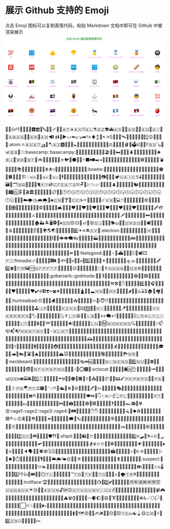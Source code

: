 # 展示 Github 支持的 Emoji
点击 Emoji 图标可以复制表情代码，粘贴 Markdown 文档中即可在 Github 中被渲染展示
![](./assets/github-emoji.png)

:100::1234::+1::-1::1st_place_medal::2nd_place_medal::3rd_place_medal::8ball::a::ab::abacus::abc::abcd::accept::adhesive_bandage::adult::aerial_tramway::afghanistan::airplane::aland_islands::alarm_clock::albania::alembic::algeria::alien::ambulance::american_samoa::amphora::anchor::andorra::angel::anger::angola::angry::anguilla::anguished::ant::antarctica::antigua_barbuda::apple::aquarius::argentina::aries::armenia::arrow_backward::arrow_double_down::arrow_double_up::arrow_down::arrow_down_small::arrow_forward::arrow_heading_down::arrow_heading_up::arrow_left::arrow_lower_left::arrow_lower_right::arrow_right::arrow_right_hook::arrow_up::arrow_up_down::arrow_up_small::arrow_upper_left::arrow_upper_right::arrows_clockwise::arrows_counterclockwise::art::articulated_lorry::artificial_satellite::artist::aruba::ascension_island::asterisk::astonished::astronaut::athletic_shoe::atm::atom::atom_symbol::australia::austria::auto_rickshaw::avocado::axe::azerbaijan::b::baby::baby_bottle::baby_chick::baby_symbol::back::bacon::badger::badminton::bagel::baggage_claim::baguette_bread::bahamas::bahrain::balance_scale::bald_man::bald_woman::ballet_shoes::balloon::ballot_box::ballot_box_with_check::bamboo::banana::bangbang::bangladesh::banjo::bank::bar_chart::barbados::barber::baseball::basecamp::basecampy::basket::basketball::basketball_man::basketball_woman::bat::bath::bathtub::battery::beach_umbrella::bear::bearded_person::bed::bee::beer::beers::beetle::beginner::belarus::belgium::belize::bell::bellhop_bell::benin::bento::bermuda::beverage_box::bhutan::bicyclist::bike::biking_man::biking_woman::bikini::billed_cap::biohazard::bird::birthday::black_circle::black_flag::black_heart::black_joker::black_large_square::black_medium_small_square::black_medium_square::black_nib::black_small_square::black_square_button::blond_haired_man::blond_haired_person::blond_haired_woman::blonde_woman::blossom::blowfish::blue_book::blue_car::blue_heart::blue_square::blush::boar::boat::bolivia::bomb::bone::book::bookmark::bookmark_tabs::books::boom::boot::bosnia_herzegovina::botswana::bouncing_ball_man::bouncing_ball_person::bouncing_ball_woman::bouquet::bouvet_island::bow::bow_and_arrow::bowing_man::bowing_woman::bowl_with_spoon::bowling::bowtie::boxing_glove::boy::brain::brazil::bread::breast_feeding::bricks::bride_with_veil::bridge_at_night::briefcase::british_indian_ocean_territory::british_virgin_islands::broccoli::broken_heart::broom::brown_circle::brown_heart::brown_square::brunei::bug::building_construction::bulb::bulgaria::bullettrain_front::bullettrain_side::burkina_faso::burrito::burundi::bus::business_suit_levitating::busstop::bust_in_silhouette::busts_in_silhouette::butter::butterfly::cactus::cake::calendar::call_me_hand::calling::cambodia::camel::camera::camera_flash::cameroon::camping::canada::canary_islands::cancer::candle::candy::canned_food::canoe::cape_verde::capital_abcd::capricorn::car::card_file_box::card_index::card_index_dividers::caribbean_netherlands::carousel_horse::carrot::cartwheeling::cat::cat2::cayman_islands::cd::central_african_republic::ceuta_melilla::chad::chains::chair::champagne::chart::chart_with_downwards_trend::chart_with_upwards_trend::checkered_flag::cheese::cherries::cherry_blossom::chess_pawn::chestnut::chicken::child::children_crossing::chile::chipmunk::chocolate_bar::chopsticks::christmas_island::christmas_tree::church::cinema::circus_tent::city_sunrise::city_sunset::cityscape::cl::clamp::clap::clapper::classical_building::climbing::climbing_man::climbing_woman::clinking_glasses::clipboard::clipperton_island::clock1::clock10::clock1030::clock11::clock1130::clock12::clock1230::clock130::clock2::clock230::clock3::clock330::clock4::clock430::clock5::clock530::clock6::clock630::clock7::clock730::clock8::clock830::clock9::clock930::closed_book::closed_lock_with_key::closed_umbrella::cloud::cloud_with_lightning::cloud_with_lightning_and_rain::cloud_with_rain::cloud_with_snow::clown_face::clubs::cn::coat::cocktail::coconut::cocos_islands::coffee::coffin::cold_face::cold_sweat::collision::colombia::comet::comoros::compass::computer::computer_mouse::confetti_ball::confounded::confused::congo_brazzaville::congo_kinshasa::congratulations::construction::construction_worker::construction_worker_man::construction_worker_woman::control_knobs::convenience_store::cook::cook_islands::cookie::cool::cop::copyright::corn::costa_rica::cote_divoire::couch_and_lamp::couple::couple_with_heart::couple_with_heart_man_man::couple_with_heart_woman_man::couple_with_heart_woman_woman::couplekiss::couplekiss_man_man::couplekiss_man_woman::couplekiss_woman_woman::cow::cow2::cowboy_hat_face::crab::crayon::credit_card::crescent_moon::cricket::cricket_game::croatia::crocodile::croissant::crossed_fingers::crossed_flags::crossed_swords::crown::cry::crying_cat_face::crystal_ball::cuba::cucumber::cup_with_straw::cupcake::cupid::curacao::curling_stone::curly_haired_man::curly_haired_woman::curly_loop::currency_exchange::curry::cursing_face::custard::customs::cut_of_meat::cyclone::cyprus::czech_republic::dagger::dancer::dancers::dancing_men::dancing_women::dango::dark_sunglasses::dart::dash::date::de::deaf_man::deaf_person::deaf_woman::deciduous_tree::deer::denmark::department_store::derelict_house::desert::desert_island::desktop_computer::detective::diamond_shape_with_a_dot_inside::diamonds::diego_garcia::disappointed::disappointed_relieved::diving_mask::diya_lamp::dizzy::dizzy_face::djibouti::dna::do_not_litter::dog::dog2::dollar::dolls::dolphin::dominica::dominican_republic::door::doughnut::dove::dragon::dragon_face::dress::dromedary_camel::drooling_face::drop_of_blood::droplet::drum::duck::dumpling::dvd::e-mail::eagle::ear::ear_of_rice::ear_with_hearing_aid::earth_africa::earth_americas::earth_asia::ecuador::egg::eggplant::egypt::eight::eight_pointed_black_star::eight_spoked_asterisk::eject_button::el_salvador::electric_plug::electron::elephant::elf::elf_man::elf_woman::email::end::england::envelope::envelope_with_arrow::equatorial_guinea::eritrea::es::estonia::ethiopia::eu::euro::european_castle::european_post_office::european_union::evergreen_tree::exclamation::exploding_head::expressionless::eye::eye_speech_bubble::eyeglasses::eyes::face_with_head_bandage::face_with_thermometer::facepalm::facepunch::factory::factory_worker::fairy::fairy_man::fairy_woman::falafel::falkland_islands::fallen_leaf::family::family_man_boy::family_man_boy_boy::family_man_girl::family_man_girl_boy::family_man_girl_girl::family_man_man_boy::family_man_man_boy_boy::family_man_man_girl::family_man_man_girl_boy::family_man_man_girl_girl::family_man_woman_boy::family_man_woman_boy_boy::family_man_woman_girl::family_man_woman_girl_boy::family_man_woman_girl_girl::family_woman_boy::family_woman_boy_boy::family_woman_girl::family_woman_girl_boy::family_woman_girl_girl::family_woman_woman_boy::family_woman_woman_boy_boy::family_woman_woman_girl::family_woman_woman_girl_boy::family_woman_woman_girl_girl::farmer::faroe_islands::fast_forward::fax::fearful::feelsgood::feet::female_detective::female_sign::ferris_wheel::ferry::field_hockey::fiji::file_cabinet::file_folder::film_projector::film_strip::finland::finnadie::fire::fire_engine::fire_extinguisher::firecracker::firefighter::fireworks::first_quarter_moon::first_quarter_moon_with_face::fish::fish_cake::fishing_pole_and_fish::fist::fist_left::fist_oncoming::fist_raised::fist_right::five::flags::flamingo::flashlight::flat_shoe::fleur_de_lis::flight_arrival::flight_departure::flipper::floppy_disk::flower_playing_cards::flushed::flying_disc::flying_saucer::fog::foggy::foot::football::footprints::fork_and_knife::fortune_cookie::fountain::fountain_pen::four::four_leaf_clover::fox_face::fr::framed_picture::free::french_guiana::french_polynesia::french_southern_territories::fried_egg::fried_shrimp::fries::frog::frowning::frowning_face::frowning_man::frowning_person::frowning_woman::fu::fuelpump::full_moon::full_moon_with_face::funeral_urn::gabon::gambia::game_die::garlic::gb::gear::gem::gemini::genie::genie_man::genie_woman::georgia::ghana::ghost::gibraltar::gift::gift_heart::giraffe::girl::globe_with_meridians::gloves::goal_net::goat::goberserk::godmode::goggles::golf::golfing::golfing_man::golfing_woman::gorilla::grapes::greece::green_apple::green_book::green_circle::green_heart::green_salad::green_square::greenland::grenada::grey_exclamation::grey_question::grimacing::grin::grinning::guadeloupe::guam::guard::guardsman::guardswoman::guatemala::guernsey::guide_dog::guinea::guinea_bissau::guitar::gun::guyana::haircut::haircut_man::haircut_woman::haiti::hamburger::hammer::hammer_and_pick::hammer_and_wrench::hamster::hand::hand_over_mouth::handbag::handball_person::handshake::hankey::hash::hatched_chick::hatching_chick::headphones::health_worker::hear_no_evil::heard_mcdonald_islands::heart::heart_decoration::heart_eyes::heart_eyes_cat::heartbeat::heartpulse::hearts::heavy_check_mark::heavy_division_sign::heavy_dollar_sign::heavy_exclamation_mark::heavy_heart_exclamation::heavy_minus_sign::heavy_multiplication_x::heavy_plus_sign::hedgehog::helicopter::herb::hibiscus::high_brightness::high_heel::hiking_boot::hindu_temple::hippopotamus::hocho::hole::honduras::honey_pot::honeybee::hong_kong::horse::horse_racing::hospital::hot_face::hot_pepper::hotdog::hotel::hotsprings::hourglass::hourglass_flowing_sand::house::house_with_garden::houses::hugs::hungary::hurtrealbad::hushed::ice_cream::ice_cube::ice_hockey::ice_skate::icecream::iceland::id::ideograph_advantage::imp::inbox_tray::incoming_envelope::india::indonesia::infinity::information_desk_person::information_source::innocent::interrobang::iphone::iran::iraq::ireland::isle_of_man::israel::it::izakaya_lantern::jack_o_lantern::jamaica::japan::japanese_castle::japanese_goblin::japanese_ogre::jeans::jersey::jigsaw::jordan::joy::joy_cat::joystick::jp::judge::juggling_person::kaaba::kangaroo::kazakhstan::kenya::key::keyboard::keycap_ten::kick_scooter::kimono::kiribati::kiss::kissing::kissing_cat::kissing_closed_eyes::kissing_heart::kissing_smiling_eyes::kite::kiwi_fruit::kneeling_man::kneeling_person::kneeling_woman::knife::koala::koko::kosovo::kr::kuwait::kyrgyzstan::lab_coat::label::lacrosse::lantern::laos::large_blue_circle::large_blue_diamond::large_orange_diamond::last_quarter_moon::last_quarter_moon_with_face::latin_cross::latvia::laughing::leafy_green::leaves::lebanon::ledger::left_luggage::left_right_arrow::left_speech_bubble::leftwards_arrow_with_hook::leg::lemon::leo::leopard::lesotho::level_slider::liberia::libra::libya::liechtenstein::light_rail::link::lion::lips::lipstick::lithuania::lizard::llama::lobster::lock::lock_with_ink_pen::lollipop::loop::lotion_bottle::lotus_position::lotus_position_man::lotus_position_woman::loud_sound::loudspeaker::love_hotel::love_letter::love_you_gesture::low_brightness::luggage::luxembourg::lying_face::m::macau::macedonia::madagascar::mag::mag_right::mage::mage_man::mage_woman::magnet::mahjong::mailbox::mailbox_closed::mailbox_with_mail::mailbox_with_no_mail::malawi::malaysia::maldives::male_detective::male_sign::mali::malta::man::man_artist::man_astronaut::man_cartwheeling::man_cook::man_dancing::man_facepalming::man_factory_worker::man_farmer::man_firefighter::man_health_worker::man_in_manual_wheelchair::man_in_motorized_wheelchair::man_in_tuxedo::man_judge::man_juggling::man_mechanic::man_office_worker::man_pilot::man_playing_handball::man_playing_water_polo::man_scientist::man_shrugging::man_singer::man_student::man_teacher::man_technologist::man_with_gua_pi_mao::man_with_probing_cane::man_with_turban::mandarin::mango::mans_shoe::mantelpiece_clock::manual_wheelchair::maple_leaf::marshall_islands::martial_arts_uniform::martinique::mask::massage::massage_man::massage_woman::mate::mauritania::mauritius::mayotte::meat_on_bone::mechanic::mechanical_arm::mechanical_leg::medal_military::medal_sports::medical_symbol::mega::melon::memo::men_wrestling::menorah::mens::mermaid::merman::merperson::metal::metro::mexico::microbe::micronesia::microphone::microscope::middle_finger::milk_glass::milky_way::minibus::minidisc::mobile_phone_off::moldova::monaco::money_mouth_face::money_with_wings::moneybag::mongolia::monkey::monkey_face::monocle_face::monorail::montenegro::montserrat::moon::moon_cake::morocco::mortar_board::mosque::mosquito::motor_boat::motor_scooter::motorcycle::motorized_wheelchair::motorway::mount_fuji::mountain::mountain_bicyclist::mountain_biking_man::mountain_biking_woman::mountain_cableway::mountain_railway::mountain_snow::mouse::mouse2::movie_camera::moyai::mozambique::mrs_claus::muscle::mushroom::musical_keyboard::musical_note::musical_score::mute::myanmar::nail_care::name_badge::namibia::national_park::nauru::nauseated_face::nazar_amulet::neckbeard::necktie::negative_squared_cross_mark::nepal::nerd_face::netherlands::neutral_face::new::new_caledonia::new_moon::new_moon_with_face::new_zealand::newspaper::newspaper_roll::next_track_button::ng::ng_man::ng_woman::nicaragua::niger::nigeria::night_with_stars::nine::niue::no_bell::no_bicycles::no_entry::no_entry_sign::no_good::no_good_man::no_good_woman::no_mobile_phones::no_mouth::no_pedestrians::no_smoking::non-potable_water::norfolk_island::north_korea::northern_mariana_islands::norway::nose::notebook::notebook_with_decorative_cover::notes::nut_and_bolt::o::o2::ocean::octocat::octopus::oden::office::office_worker::oil_drum::ok::ok_hand::ok_man::ok_person::ok_woman::old_key::older_adult::older_man::older_woman::om::oman::on::oncoming_automobile::oncoming_bus::oncoming_police_car::oncoming_taxi::one::one_piece_swimsuit::onion::open_book::open_file_folder::open_hands::open_mouth::open_umbrella::ophiuchus::orange::orange_book::orange_circle::orange_heart::orange_square::orangutan::orthodox_cross::otter::outbox_tray::owl::ox::oyster::package::page_facing_up::page_with_curl::pager::paintbrush::pakistan::palau::palestinian_territories::palm_tree::palms_up_together::panama::pancakes::panda_face::paperclip::paperclips::papua_new_guinea::parachute::paraguay::parasol_on_ground::parking::parrot::part_alternation_mark::partly_sunny::partying_face::passenger_ship::passport_control::pause_button::paw_prints::peace_symbol::peach::peacock::peanuts::pear::pen::pencil::pencil2::penguin::pensive::people_holding_hands::performing_arts::persevere::person_bald::person_curly_hair::person_fencing::person_in_manual_wheelchair::person_in_motorized_wheelchair::person_red_hair::person_white_hair::person_with_probing_cane::person_with_turban::peru::petri_dish::philippines::phone::pick::pie::pig::pig2::pig_nose::pill::pilot::pinching_hand::pineapple::ping_pong::pirate_flag::pisces::pitcairn_islands::pizza::place_of_worship::plate_with_cutlery::play_or_pause_button::pleading_face::point_down::point_left::point_right::point_up::point_up_2::poland::police_car::police_officer::policeman::policewoman::poodle::poop::popcorn::portugal::post_office::postal_horn::postbox::potable_water::potato::pouch::poultry_leg::pound::pout::pouting_cat::pouting_face::pouting_man::pouting_woman::pray::prayer_beads::pregnant_woman::pretzel::previous_track_button::prince::princess::printer::probing_cane::puerto_rico::punch::purple_circle::purple_heart::purple_square::purse::pushpin::put_litter_in_its_place::qatar::question::rabbit::rabbit2::raccoon::racehorse::racing_car::radio::radio_button::radioactive::rage::rage1::rage2::rage3::rage4::railway_car::railway_track::rainbow::rainbow_flag::raised_back_of_hand::raised_eyebrow::raised_hand::raised_hand_with_fingers_splayed::raised_hands::raising_hand::raising_hand_man::raising_hand_woman::ram::ramen::rat::razor::receipt::record_button::recycle::red_car::red_circle::red_envelope::red_haired_man::red_haired_woman::red_square::registered::relaxed::relieved::reminder_ribbon::repeat::repeat_one::rescue_worker_helmet::restroom::reunion::revolving_hearts::rewind::rhinoceros::ribbon::rice::rice_ball::rice_cracker::rice_scene::right_anger_bubble::ring::ringed_planet::robot::rocket::rofl::roll_eyes::roll_of_paper::roller_coaster::romania::rooster::rose::rosette::rotating_light::round_pushpin::rowboat::rowing_man::rowing_woman::ru::rugby_football::runner::running::running_man::running_shirt_with_sash::running_woman::rwanda::sa::safety_pin::safety_vest::sagittarius::sailboat::sake::salt::samoa::san_marino::sandal::sandwich::santa::sao_tome_principe::sari::sassy_man::sassy_woman::satellite::satisfied::saudi_arabia::sauna_man::sauna_person::sauna_woman::sauropod::saxophone::scarf::school::school_satchel::scientist::scissors::scorpion::scorpius::scotland::scream::scream_cat::scroll::seat::secret::see_no_evil::seedling::selfie::senegal::serbia::service_dog::seven::seychelles::shallow_pan_of_food::shamrock::shark::shaved_ice::sheep::shell::shield::shinto_shrine::ship::shipit::shirt::shit::shoe::shopping::shopping_cart::shorts::shower::shrimp::shrug::shushing_face::sierra_leone::signal_strength::singapore::singer::sint_maarten::six::six_pointed_star::skateboard::ski::skier::skull::skull_and_crossbones::skunk::sled::sleeping::sleeping_bed::sleepy::slightly_frowning_face::slightly_smiling_face::slot_machine::sloth::slovakia::slovenia::small_airplane::small_blue_diamond::small_orange_diamond::small_red_triangle::small_red_triangle_down::smile::smile_cat::smiley::smiley_cat::smiling_face_with_three_hearts::smiling_imp::smirk::smirk_cat::smoking::snail::snake::sneezing_face::snowboarder::snowflake::snowman::snowman_with_snow::soap::sob::soccer::socks::softball::solomon_islands::somalia::soon::sos::sound::south_africa::south_georgia_south_sandwich_islands::south_sudan::space_invader::spades::spaghetti::sparkle::sparkler::sparkles::sparkling_heart::speak_no_evil::speaker::speaking_head::speech_balloon::speedboat::spider::spider_web::spiral_calendar::spiral_notepad::sponge::spoon::squid::sri_lanka::st_barthelemy::st_helena::st_kitts_nevis::st_lucia::st_martin::st_pierre_miquelon::st_vincent_grenadines::stadium::standing_man::standing_person::standing_woman::star::star2::star_and_crescent::star_of_david::star_struck::stars::station::statue_of_liberty::steam_locomotive::stethoscope::stew::stop_button::stop_sign::stopwatch::straight_ruler::strawberry::stuck_out_tongue::stuck_out_tongue_closed_eyes::stuck_out_tongue_winking_eye::student::studio_microphone::stuffed_flatbread::sudan::sun_behind_large_cloud::sun_behind_rain_cloud::sun_behind_small_cloud::sun_with_face::sunflower::sunglasses::sunny::sunrise::sunrise_over_mountains::superhero::superhero_man::superhero_woman::supervillain::supervillain_man::supervillain_woman::surfer::surfing_man::surfing_woman::suriname::sushi::suspect::suspension_railway::svalbard_jan_mayen::swan::swaziland::sweat::sweat_drops::sweat_smile::sweden::sweet_potato::swim_brief::swimmer::swimming_man::swimming_woman::switzerland::symbols::synagogue::syria::syringe::t-rex::taco::tada::taiwan::tajikistan::takeout_box::tanabata_tree::tangerine::tanzania::taurus::taxi::tea::teacher::technologist::teddy_bear::telephone::telephone_receiver::telescope::tennis::tent::test_tube::thailand::thermometer::thinking::thought_balloon::thread::three::thumbsdown::thumbsup::ticket::tickets::tiger::tiger2::timer_clock::timor_leste::tipping_hand_man::tipping_hand_person::tipping_hand_woman::tired_face::tm::togo::toilet::tokelau::tokyo_tower::tomato::tonga::tongue::toolbox::tooth::top::tophat::tornado::tr::trackball::tractor::traffic_light::train::train2::tram::triangular_flag_on_post::triangular_ruler::trident::trinidad_tobago::tristan_da_cunha::triumph::trolleybus::trollface::trophy::tropical_drink::tropical_fish::truck::trumpet::tshirt::tulip::tumbler_glass::tunisia::turkey::turkmenistan::turks_caicos_islands::turtle::tuvalu::tv::twisted_rightwards_arrows::two::two_hearts::two_men_holding_hands::two_women_holding_hands::u5272::u5408::u55b6::u6307::u6708::u6709::u6e80::u7121::u7533::u7981::u7a7a::uganda::uk::ukraine::umbrella::unamused::underage::unicorn::united_arab_emirates::united_nations::unlock::up::upside_down_face::uruguay::us::us_outlying_islands::us_virgin_islands::uzbekistan::v::vampire::vampire_man::vampire_woman::vanuatu::vatican_city::venezuela::vertical_traffic_light::vhs::vibration_mode::video_camera::video_game::vietnam::violin::virgo::volcano::volleyball::vomiting_face::vs::vulcan_salute::waffle::wales::walking::walking_man::walking_woman::wallis_futuna::waning_crescent_moon::waning_gibbous_moon::warning::wastebasket::watch::water_buffalo::water_polo::watermelon::wave::wavy_dash::waxing_crescent_moon::waxing_gibbous_moon::wc::weary::wedding::weight_lifting::weight_lifting_man::weight_lifting_woman::western_sahara::whale::whale2::wheel_of_dharma::wheelchair::white_check_mark::white_circle::white_flag::white_flower::white_haired_man::white_haired_woman::white_heart::white_large_square::white_medium_small_square::white_medium_square::white_small_square::white_square_button::wilted_flower::wind_chime::wind_face::wine_glass::wink::wolf::woman::woman_artist::woman_astronaut::woman_cartwheeling::woman_cook::woman_dancing::woman_facepalming::woman_factory_worker::woman_farmer::woman_firefighter::woman_health_worker::woman_in_manual_wheelchair::woman_in_motorized_wheelchair::woman_judge::woman_juggling::woman_mechanic::woman_office_worker::woman_pilot::woman_playing_handball::woman_playing_water_polo::woman_scientist::woman_shrugging::woman_singer::woman_student::woman_teacher::woman_technologist::woman_with_headscarf::woman_with_probing_cane::woman_with_turban::womans_clothes::womans_hat::women_wrestling::womens::woozy_face::world_map::worried::wrench::wrestling::writing_hand::x::yarn::yawning_face::yellow_circle::yellow_heart::yellow_square::yemen::yen::yin_yang::yo_yo::yum::zambia::zany_face::zap::zebra::zero::zimbabwe::zipper_mouth_face::zombie::zombie_man::zombie_woman::zzz: